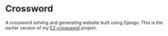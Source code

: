 # Crossword
A crossword solving and generating website built using Django.
This is the earlier version of my [EZ-crossword](https://github.com/upoudel888/EZ-Crossword) project.
